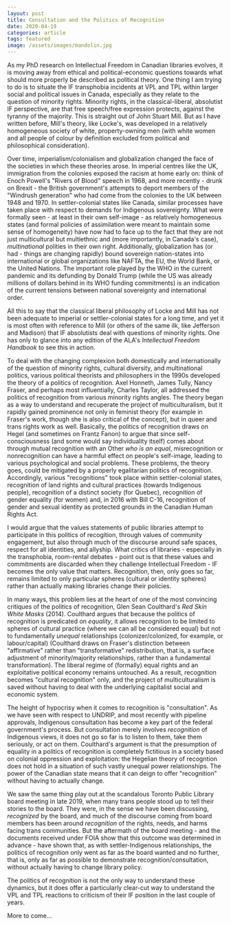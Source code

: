 ```yaml
---
layout: post
title: Consultation and the Politics of Recognition
date: 2020-04-19
categories: article
tags: featured
image: /assets/images/mandolin.jpg
---
```


As my PhD research on Intellectual Freedom in Canadian libraries
evolves, it is moving away from ethical and political-economic questions
towards what should more properly be described as political theory. One
thing I am trying to do is to situate the IF transphobia incidents at
VPL and TPL within larger social and political issues in Canada,
especially as they relate to the question of minority rights. Minority
rights, in the classical-liberal, absolutist IF perspective, are that
free speech/free expression protects, against the tyranny of the
majority. This is straight out of John Stuart Mill. But as I have
written before, Mill's theory, like Locke's, was developed in a
relatively homogeneous society of white, property-owning men (with white
women and all people of colour by definition excluded from political and
philosophical consideration).

Over time, imperialism/colonialism and globalization changed the face of
the societies in which these theories arose. In imperial centres like
the UK, immigration from the colonies exposed the racism at home early
on: think of Enoch Powell's "Rivers of Blood" speech in 1968, and more
recently - drunk on Brexit - the British government's attempts to 
deport members of the "Windrush generation" who had come from the
colonies to the UK between 1948 and 1970. In settler-colonial states
like Canada, similar processes have taken place with respect to demands
for Indigenous sovereignty. What were formally seen - at least in their
own self-image - as relatively homogeneous states (and formal policies
of assimilation were meant to maintain some sense of homogeneity) have
now had to face up to the fact that they are not just multicultural but
multiethnic and (more importantly, in Canada's case), *multinational*
polities in their own right. Additionally, globalization has (or had -
things are changing rapidly) bound sovereign nation-states into
international or global organizations like NAFTA, the EU, the World
Bank, or the United Nations. The important role played by the WHO in the
current pandemic and its defunding by Donald Trump (while the US was
already millions of dollars behind in its WHO funding commitments) is an
indication of the current tensions between national sovereignty and
international order.

All this to say that the classical liberal philosophy of Locke and Mill
has not been adequate to imperial or settler-colonial states for a long
time, and yet it is most often with reference to Mill (or others of the
same ilk, like Jefferson and Madison) that IF absolutists deal with
questions of minority rights. One has only to glance into any edition of
the ALA's *Intellectual Freedom Handbook* to see this in action.

To deal with the changing complexion both domestically and
internationally of the question of minority rights, cultural diversity,
and multinational politics, various political theorists and philosophers
in the 1990s developed the theory of a politics of recognition. Axel
Honneth, James Tully, Nancy Fraser, and perhaps most influentially,
Charles Taylor, all addressed the politics of recognition from various
minority rights angles. The theory began as a way to understand and
recuperate the project of multiculturalism, but it rapidly gained prominence not only in
feminist theory (for example in Fraser's work, though she is also
critical of the concept), but in queer and trans rights work as well.
Basically, the politics of recognition draws on Hegel (and sometimes on
Frantz Fanon) to argue that since self-consciousness (and some would say
individuality itself) comes about through mutual recognition with an
Other *who is an equal*, misrecognition or nonrecognition can have a harmful effect on
people's self-image, leading to various psychological and social
problems. These problems, the theory goes, could be mitigated by a
properly egalitarian politics of recognition. Accordingly, various
"recognitions" took place within settler-colonial states, recognition of
land rights and cultural practices (towards Indigenous people),
recognition of a distinct society (for Quebec), recognition of gender
equality (for women) and, in 2016 with Bill C-16, recognition of gender
and sexual identity as protected grounds in the Canadian Human Rights
Act.

I would argue that the values statements of public libraries attempt to
participate in this politics of recogition, through values of community
engagement, but also through much of the discourse around safe spaces,
respect for all identities, and allyship. What critics of libraries -
especially in the transphobia, room-rental debates - point out is that
these values and commitments are discarded when they challenge
Intellectual Freedom - IF becomes the only value that matters.
Recognition, then, only goes so far, remains limited to only particular
spheres (cultural or identity spheres) rather than actually making
libraries change their policies.

In many ways, this problem lies at the heart of one of the most
convincing critiques of the politics of recognition, Glen Sean
Coulthard's *Red Skin White Masks* (2014). Coulthard argues that because
the politics of recognition is predicated on *equality*, it allows
recognition to be limited to spheres of cultural practice (where we can
all be considered equal) but not to fundamentally *unequal*
relationships (colonizer/colonized, for example, or labour/capital)
(Coulthard draws on Fraser's distinction between "affirmative" rather than "transformative" redistribution, that
is, a surface adjustment of minority/majority relationships, rather than
a fundamental transformation). The liberal regime of (formally) equal
rights and an exploitative political economy remains untouched.  As a result, recognition becomes
"cultural recognition" only, and the project of multiculturalism is
saved without having to deal with the underlying capitalist social and
economic system.

The height of hypocrisy when it comes to recognition is "consultation".
As we have seen with respect to UNDRIP, and most recently with pipeline
approvals, Indigenous consultation has become a key part of the federal
government's process. But consultation merely involves *recognition* of
Indigenous views, it does not go so far is to listen to them, take them
seriously, or act on them. Coulthard's argument is that the presumption
of equality in a politics of recognition is completely fictitious in a
society based on colonial oppression
and exploitation: the Hegelian theory of
recogntion does not hold in a situation of such vastly unequal power
relationships. The power of the Canadian state means that it can deign
to offer "recognition" without having to actually change.

We saw the same thing play out at the scandalous Toronto Public Library
board meeting in late 2019, when many trans people stood up to tell
their stories to the board. They were, in the sense we have been
discussing, *recognized* by the board, and much of the discourse coming
from board members has been around *recognition* of the rights, needs,
and harms facing trans communities. But the aftermath of the board
meeting - and the documents received under FOIA show that this outcome
was determined in advance - have shown that, as
with settler-Indigenous relationships, the politics of recognition only
went as far as the board wanted and no further, that is, only as far as possible to
demonstrate recognition/consultation, without actually having to
change library policy.

The politics of recognition is not the only way to understand these
dynamics, but it does offer a particularly clear-cut way to understand
the VPL and TPL reactions to criticism of their IF position in the last
couple of years. 

More to come...
